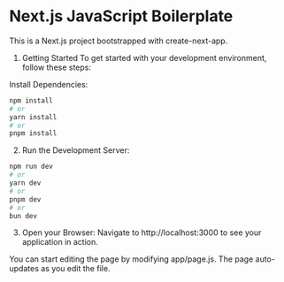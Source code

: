 # Next.js JavaScript Boilerplate

This is a Next.js project bootstrapped with create-next-app.

1. Getting Started
   To get started with your development environment, follow these steps:

Install Dependencies:

```bash
npm install
# or
yarn install
# or
pnpm install
```

2. Run the Development Server:

```bash
npm run dev
# or
yarn dev
# or
pnpm dev
# or
bun dev
```

3. Open your Browser:
   Navigate to http://localhost:3000 to see your application in action.

You can start editing the page by modifying app/page.js. The page auto-updates as you edit the file.

